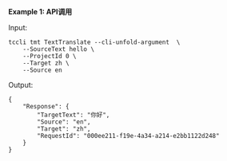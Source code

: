 **Example 1: API调用**



Input: 

```
tccli tmt TextTranslate --cli-unfold-argument  \
    --SourceText hello \
    --ProjectId 0 \
    --Target zh \
    --Source en
```

Output: 
```
{
    "Response": {
        "TargetText": "你好",
        "Source": "en",
        "Target": "zh",
        "RequestId": "000ee211-f19e-4a34-a214-e2bb1122d248"
    }
}
```

